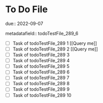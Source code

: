 # To Do File

due:: 2022-09-07

metadatafield:: todoTestFile_289_6

- [ ] Task of todoTestFile_289 1 [[Query me]]
- [ ] Task of todoTestFile_289 2 [[Query me]]
- [ ] Task of todoTestFile_289 3
- [ ] Task of todoTestFile_289 4
- [ ] Task of todoTestFile_289 5
- [ ] Task of todoTestFile_289 6
- [ ] Task of todoTestFile_289 7
- [ ] Task of todoTestFile_289 8
- [ ] Task of todoTestFile_289 9
- [ ] Task of todoTestFile_289 10